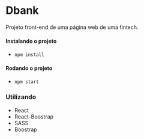 # Dbank
Projeto front-end de uma página web de uma fintech.

#### Instalando o projeto

- ```npm install```

#### Rodando o projeto
- ```npm start```

### Utilizando
- React
- React-Boostrap
- SASS
- Boostrap
